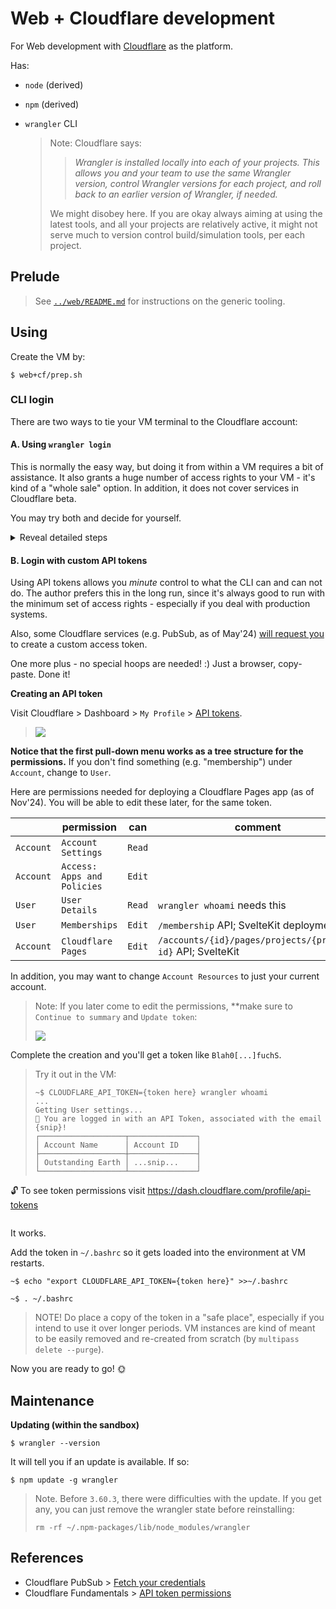 # Web + Cloudflare development

For Web development with [Cloudflare](https://www.cloudflare.com/developer-platform/) as the platform.
   
Has:

- `node` (derived)
- `npm` (derived)

- `wrangler` CLI

	>Note: Cloudflare says:
	>
	>>*Wrangler is installed locally into each of your projects. This allows you and your team to use the same Wrangler version, control Wrangler versions for each project, and roll back to an earlier version of Wrangler, if needed.*
	>
	> We might disobey here. If you are okay always aiming at using the latest tools, and all your projects
	> are relatively active, it might not serve much to version control build/simulation tools, per each project.

<!-- #whisper
	Also note: 
	
	- `wrangler` (globally installed) is 3x faster than `npx wrangler`, for each command.

	Installing *anything* with lots of small files in a mapped Multipass folder is slow. The author is not sure whether this is due to that - or something else.
	<!_-- evidence:
   ```
    $ time wrangler whoami
    ...
    real	0m3.018s
    user	0m0.966s
    sys	0m0.660s
    ```

    ```
    $ time npx wrangler whoami
    ...
    real	0m11.340s
    user	0m1.896s
    sys	0m1.429s
    ```
-->

## Prelude

>See [`../web/README.md`](../web/README.md) for instructions on the generic tooling.

## Using

Create the VM by:

```
$ web+cf/prep.sh
```

### CLI login

There are two ways to tie your VM terminal to the Cloudflare account:

#### A. Using `wrangler login`

This is normally the easy way, but doing it from within a VM requires a bit of assistance. It also grants a huge number of access rights to your VM - it's kind of a "whole sale" option. In addition, it does not cover services in Cloudflare beta.

You may try both and decide for yourself.

<details><summary>Reveal detailed steps</summary>
>
>To do the login dance, the port `8976` of the VM must be visible in your *host* as `localhost:8976` (so that a browser will reach it, after authentication).
>
>Run this:
>
>```
>$ web+cf/login-fwd.sh
>...
>```
>
>The script sets up a port forward and instructs you to run the command `wrangler login browser=false` in the VM shell, while that port forward is active.
>
>Open the provided URL and Cloudflare lists the permissions you are about to give the VM:
>
>>![](.images/login-props.png)
>
>Once the VM states that login has succeeded, let the host script run to completion. It will remove the port forwarding.
</details>


#### B. Login with custom API tokens

Using API tokens allows you *minute* control to what the CLI can and can not do. The author prefers this in the long run, since it's always good to run with the minimum set of access rights - especially if you deal with production systems.

Also, some Cloudflare services (e.g. PubSub, as of May'24) [will request you](https://developers.cloudflare.com/pub-sub/guide/#3-fetch-your-credentials) to create a custom access token.

One more plus - no special hoops are needed! :) Just a browser, copy-paste. Done it!

**Creating an API token**

Visit Cloudflare > Dashboard > `My Profile` > [API tokens](https://dash.cloudflare.com/profile/api-tokens).

>![](.images/custom-api-token.png)         

**Notice that the first pull-down menu works as a tree structure for the permissions.** If you don't find something (e.g. "membership") under `Account`, change to `User`.

Here are permissions needed for deploying a Cloudflare Pages app (as of Nov'24). You will be able to edit these later, for the same token.

|           | permission                  | can    | comment                                                     |
|-----------|-----------------------------|--------|-------------------------------------------------------------|
| `Account` | `Account Settings`          | `Read` |                                                             |
| `Account` | `Access: Apps and Policies` | `Edit` |                                                             |
| `User`    | `User Details`              | `Read` | `wrangler whoami` needs this                                |
| `User`    | `Memberships`               | `Edit` | `/membership` API; SvelteKit deployment                     |
| `Account` | `Cloudflare Pages`          | `Edit` | `/accounts/{id}/pages/projects/{project-id}` API; SvelteKit |

<!--
|...|	do not be afraid to add more lines, above
-->

In addition, you may want to change `Account Resources` to just your current account.

>Note: 
>If you later come to edit the permissions, **make sure to `Continue to summary` and `Update token`:
>
> ![](.images/update-token.png) 

Complete the creation and you'll get a token like `Blah0[...]fuchS`.

>Try it out in the VM:
>
>```
>~$ CLOUDFLARE_API_TOKEN={token here} wrangler whoami
>...
>Getting User settings...
>👋 You are logged in with an API Token, associated with the email {snip}!
>┌───────────────────┬───────────────┐
>│ Account Name      │ Account ID    │
>├───────────────────┼───────────────┤
>│ Outstanding Earth │ ...snip...    │
>└───────────────────┴───────────────┘
🔓 To see token permissions visit https://dash.cloudflare.com/profile/api-tokens
>```

It works.

Add the token in `~/.bashrc` so it gets loaded into the environment at VM restarts.

```
~$ echo "export CLOUDFLARE_API_TOKEN={token here}" >>~/.bashrc 
```

```
~$ . ~/.bashrc
```

>NOTE! Do place a copy of the token in a "safe place", especially if you intend to use it over longer periods. VM instances are kind of meant to be easily removed and re-created from scratch (by `multipass delete --purge`).

Now you are ready to go! 🌞

## Maintenance

**Updating (within the sandbox)**

```
$ wrangler --version
```

It will tell you if an update is available. If so:

```
$ npm update -g wrangler
```

>Note. Before `3.60.3`, there were difficulties with the update. If you get any, you can just remove the wrangler state before reinstalling:
>
>```
>rm -rf ~/.npm-packages/lib/node_modules/wrangler
>```

<!--
3.60.3 -> 3.61.0		went fine
3.61.0 -> 3.62.0		went fine
-->

## References

- Cloudflare PubSub > [Fetch your credentials](https://developers.cloudflare.com/pub-sub/guide/#3-fetch-your-credentials)
- Cloudflare Fundamentals > [API token permissions](https://developers.cloudflare.com/fundamentals/api/reference/permissions/)
